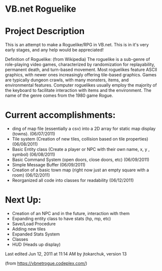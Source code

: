# VB.net Roguelike

# Project Description

This is an attempt to make a Roguelike/RPG in VB.net. This is in it's very early stages, and any help would be appreciated!

Definition of Roguelike: (from Wikipedia)
The roguelike is a sub-genre of role-playing video games, characterized by randomization for replayability, permanent death, and turn-based movement. Most roguelikes feature ASCII graphics, with newer ones increasingly offering tile-based graphics. Games are typically dungeon crawls, with many monsters, items, and environmental features. Computer roguelikes usually employ the majority of the keyboard to facilitate interaction with items and the environment. The name of the genre comes from the 1980 game Rogue.

# Current accomplishments:

* ding of map file (essentially a csv) into a 2D array for static map display (towns). (06/07/2011) 
* Tile system (Creation of new tiles, collision based on tile properties) (06/08/2011) 
* Basic Entity class (Create a player or NPC with their own name, x, y , symbol) (06/08/2011) 
* Basic Command System (open doors, close doors, etc) (06/09/2011) 
* Simple Message Buffer (06/09/2011) 
* Creation of a basic town map (right now just an empty square with a room) (06/12/2011) 
* Reorganized all code into classes for readability (06/12/2011)

# Next Up:

* Creation of an NPC and in the future, interaction with them 
* Expanding entity class to have stats (hp, mp, etc) 
* Save/Load Procedure 
* Adding new tiles 
* Expanded Stats System 
* Classes 
* HUD (Heads up display)

Last edited Jun 12, 2011 at 11:14 AM by jtokarchuk, version 13

(from https://vbnetrogue.codeplex.com/)